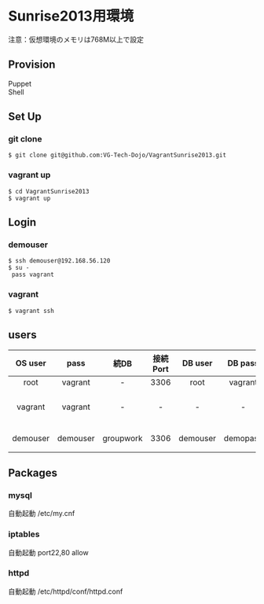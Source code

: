 Sunrise2013用環境
===================================

注意：仮想環境のメモリは768M以上で設定

## Provision 
Puppet  
Shell

## Set Up
### git clone
```
$ git clone git@github.com:VG-Tech-Dojo/VagrantSunrise2013.git
```
### vagrant up
```
$ cd VagrantSunrise2013 
$ vagrant up  
```
## Login
### demouser
```
$ ssh demouser@192.168.56.120
$ su -
 pass vagrant
```
### vagrant
```
$ vagrant ssh
```
## users

| OS user | pass | 続DB | 接続Port |  DB user |  DB pass | 用途 |
|:-----------:|:------------:|:------------:|:------------:|:------------:|:------------:|:------------:|
| root | vagrant | - | 3306 |  root | vagrant | root |
| vagrant | vagrant | - | - | - | - | vagrant用ユーザ |
| demouser | demouser | groupwork | 3306 | demouser | demopass | 検証用ユーザ |

## Packages   
### mysql
自動起動
/etc/my.cnf  
### iptables
自動起動
port22,80 allow
### httpd
自動起動
/etc/httpd/conf/httpd.conf

